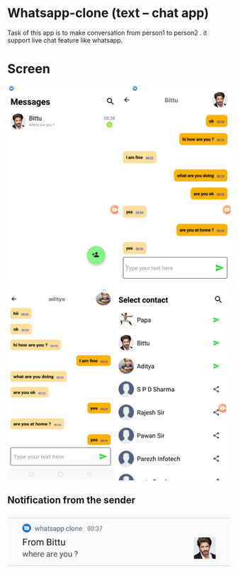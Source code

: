 # Whatsapp-clone (text – chat app)
Task of this app is to make conversation from person1 to person2 . it support live chat feature like whatsapp.

# Screen 
<img src="images/home.jpeg" alt="Your image title" width="250"/>   <img src="images/person_1.jpeg" alt="Your image title" width="250"/>  <img src="images/person_2.jpeg" alt="Your image title" width="240" height="440"/>  <img src="images/contacts.jpeg" alt="Your image title" width="250"/>


## Notification from the sender 
![](images/notif.jpeg) &nbsp;

